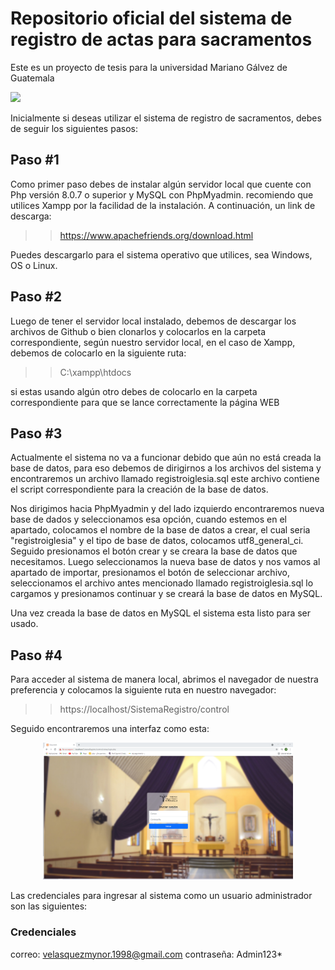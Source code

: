<h1>Repositorio oficial del sistema de registro de actas para sacramentos </h1>

Este es un proyecto de tesis para la universidad Mariano Gálvez de Guatemala

![](https://in3.umg.edu.gt/images/logoumg2.png)

Inicialmente si deseas utilizar el sistema de registro de sacramentos, debes de seguir los siguientes pasos:

<h2> Paso #1 </h2>

Como primer paso debes de instalar algún servidor local que cuente con Php versión 8.0.7 o superior y MySQL con PhpMyadmin. recomiendo que utilices Xampp por la facilidad de la instalación. A continuación, un link de descarga:

> > https://www.apachefriends.org/download.html

Puedes descargarlo para el sistema operativo que utilices, sea Windows, OS o Linux.

<h2> Paso #2 </h2>

Luego de tener el servidor local instalado, debemos de descargar los archivos de Github o bien clonarlos y colocarlos en la carpeta correspondiente, según nuestro servidor local, en el caso de Xampp, debemos de colocarlo en la siguiente ruta:

> > C:\xampp\htdocs

si estas usando algún otro debes de colocarlo en la carpeta correspondiente para que se lance correctamente la página WEB

<h2> Paso #3 </h2>

Actualmente el sistema no va a funcionar debido que aún no está creada la base de datos, para eso debemos de dirigirnos a los archivos del sistema y encontraremos un archivo llamado registroiglesia.sql este archivo contiene el script correspondiente para la creación de la base de datos.

Nos dirigimos hacia PhpMyadmin y del lado izquierdo encontraremos nueva base de dados y seleccionamos esa opción, cuando estemos en el apartado, colocamos el nombre de la base de datos a crear, el cual seria "registroiglesia" y el tipo de base de datos, colocamos utf8_general_ci. Seguido presionamos el botón crear y se creara la base de datos que necesitamos. Luego seleccionamos la nueva base de datos y nos vamos al apartado de importar, presionamos el botón de seleccionar archivo, seleccionamos el archivo antes mencionado llamado registroiglesia.sql lo cargamos y presionamos continuar y se creará la base de datos en MySQL.

Una vez creada la base de datos en MySQL el sistema esta listo para ser usado.

<h2> Paso #4 </h2>

Para acceder al sistema de manera local, abrimos el navegador de nuestra preferencia y colocamos la siguiente ruta en nuestro navegador:

> > https://localhost/SistemaRegistro/control

Seguido encontraremos una interfaz como esta:

<p align="center">
  <img src="parroquia.png" width="400" title="Login">
</p>

Las credenciales para ingresar al sistema como un usuario administrador son las siguientes:

<h3> Credenciales </h3>

correo: velasquezmynor.1998@gmail.com
contraseña: Admin123*
